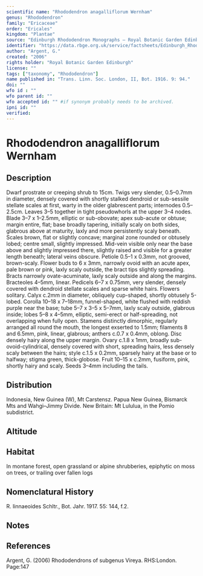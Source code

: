 ```yaml
---
scientific name: "Rhododendron anagalliflorum Wernham"
genus: "Rhododendron"
family: "Ericaceae"
order: "Ericales"
kingdom: "Plantae"
source: "Edinburgh Rhododendron Monographs – Royal Botanic Garden Edinburgh"
identifier: "https://data.rbge.org.uk/service/factsheets/Edinburgh_Rhododendron_Monographs.xhtml"
author: "Argent, G."
created: "2006"
rights holder: "Royal Botanic Garden Edinburgh"
license: ""
tags: ["taxonomy", "Rhododendron"]
name published in: "Trans. Linn. Soc. London, II, Bot. 1916. 9: 94."
doi: ""
wfo id : ""
wfo parent id: ""
wfo accepted id: "" #if synonym probably needs to be archived.                      
ipni id: ""
verified:
---
```


                       

# Rhododendron anagalliflorum Wernham

## Description
Dwarf prostrate or creeping shrub to 15cm. Twigs very slender, 0.5–0.7mm in diameter, densely covered with shortly stalked dendroid or sub-sessile stellate scales at first, warty in the older glabrescent parts; internodes 0.5–2.5cm. Leaves 3–5 together in tight pseudowhorls at the upper 3–4 nodes. Blade 3–7 x 1–2.5mm, elliptic or sub-obovate; apex sub-acute or obtuse; margin entire, flat; base broadly tapering, initially scaly on both sides, glabrous above at maturity, laxly and more persistently scaly beneath. Scales brown, flat or slightly concave; marginal zone rounded or obtusely lobed; centre small, slightly impressed. Mid-vein visible only near the base above and slightly impressed there, slightly raised and visible for a greater length beneath; lateral veins obscure. Petiole 0.5–1 x 0.3mm, not grooved, brown-scaly. Flower buds to 6 x 3mm, narrowly ovoid with an acute apex, pale brown or pink, laxly scaly outside, the bract tips slightly spreading. Bracts narrowly ovate-acuminate, laxly scaly outside and along the margins. Bracteoles 4–5mm, linear. Pedicels 6–7 x 0.75mm, very slender, densely covered with dendroid stellate scales and sparse white hairs. Flowers solitary. Calyx c.2mm in diameter, obliquely cup-shaped, shortly obtusely 5-lobed. Corolla 10–18 x 7–18mm, funnel-shaped, white flushed with reddish purple near the base; tube 5–7 x 3–5 x 5–7mm, laxly scaly outside, glabrous inside; lobes 5–8 x 4–5mm, elliptic, semi-erect or half-spreading, not overlapping when fully open. Stamens distinctly dimorphic, regularly arranged all round the mouth, the longest exserted to 1.5mm; filaments 8 and 6.5mm, pink, linear, glabrous; anthers c.0.7 x 0.4mm, oblong. Disc densely hairy along the upper margin. Ovary c.1.8 x 1mm, broadly sub-ovoid-cylindrical, densely covered with short, spreading hairs, less densely scaly between the hairs; style c.1.5 x 0.2mm, sparsely hairy at the base or to halfway; stigma green, thick-globose. Fruit 10–15 x c.2mm, fusiform, pink, shortly hairy and scaly. Seeds 3–4mm including the tails.

## Distribution
Indonesia, New Guinea (W), Mt Carstensz. Papua New Guinea, Bismarck Mts and Wahgi–Jimmy Divide. New Britain: Mt Lululua, in the Pomio subdistrict.

## Altitude


## Habitat
In montane forest, open grassland or alpine shrubberies, epiphytic on moss on trees, or trailing over fallen logs

## Nomenclatural History
R. linnaeoides Schltr., Bot. Jahr. 1917. 55: 144, f.2.
                       
## Notes


## References

Argent, G. (2006) Rhododendrons of subgenus Vireya. RHS:London. Page:147
